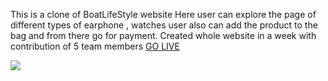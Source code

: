 This is a clone of BoatLifeStyle website
Here user can explore the page of different types of earphone , watches
user also can add the product to the bag and from there go for payment.
Created whole website in a week with contribution of 5 team members
[GO LIVE](https://boat-lifestyle.netlify.app/)





<img src = "https://cdn.shopify.com/s/files/1/0057/8938/4802/files/A121-website-banner_1400x.jpg?v=1658560096"/>
